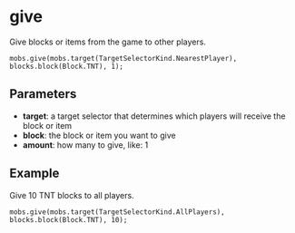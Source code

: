 # give

Give blocks or items from the game to other players.

```sig
mobs.give(mobs.target(TargetSelectorKind.NearestPlayer), blocks.block(Block.TNT), 1);
```

## Parameters

* **target**: a target selector that determines which players will receive the block or item
* **block**: the block or item you want to give
* **amount**: how many to give, like: 1

## Example

Give 10 TNT blocks to all players.

```blocks
mobs.give(mobs.target(TargetSelectorKind.AllPlayers), blocks.block(Block.TNT), 10);
```